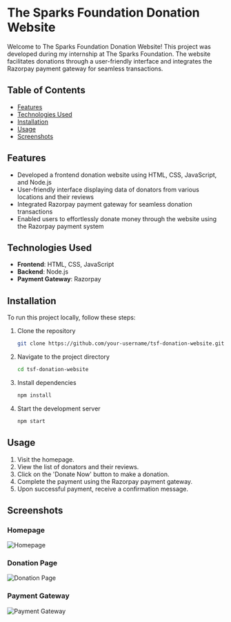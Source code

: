 # The Sparks Foundation Donation Website

Welcome to The Sparks Foundation Donation Website! This project was developed during my internship at The Sparks Foundation. The website facilitates donations through a user-friendly interface and integrates the Razorpay payment gateway for seamless transactions.

## Table of Contents
- [Features](#features)
- [Technologies Used](#technologies-used)
- [Installation](#installation)
- [Usage](#usage)
- [Screenshots](#screenshots)

## Features
- Developed a frontend donation website using HTML, CSS, JavaScript, and Node.js
- User-friendly interface displaying data of donators from various locations and their reviews
- Integrated Razorpay payment gateway for seamless donation transactions
- Enabled users to effortlessly donate money through the website using the Razorpay payment system

## Technologies Used
- **Frontend**: HTML, CSS, JavaScript
- **Backend**: Node.js
- **Payment Gateway**: Razorpay

## Installation
To run this project locally, follow these steps:

1. Clone the repository
    ```sh
    git clone https://github.com/your-username/tsf-donation-website.git
    ```
2. Navigate to the project directory
    ```sh
    cd tsf-donation-website
    ```
3. Install dependencies
    ```sh
    npm install
    ```
4. Start the development server
    ```sh
    npm start
    ```

## Usage
1. Visit the homepage.
2. View the list of donators and their reviews.
3. Click on the 'Donate Now' button to make a donation.
4. Complete the payment using the Razorpay payment gateway.
5. Upon successful payment, receive a confirmation message.

## Screenshots
### Homepage
![Homepage](path/to/homepage-screenshot.jpg)

### Donation Page
![Donation Page](path/to/donation-page-screenshot.jpg)

### Payment Gateway
![Payment Gateway](path/to/payment-gateway-screenshot.jpg)
